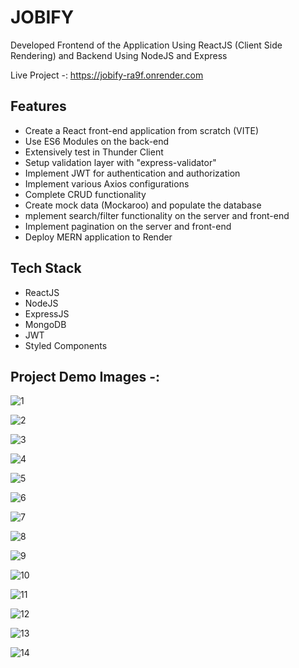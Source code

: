 
# JOBIFY

Developed Frontend of the Application Using ReactJS (Client Side Rendering) and Backend Using NodeJS and Express

Live Project -: https://jobify-ra9f.onrender.com


## Features

- Create a React front-end application from scratch (VITE)
- Use ES6 Modules on the back-end
- Extensively test in Thunder Client
- Setup validation layer with "express-validator"
- Implement JWT for authentication and authorization
- Implement various Axios configurations
- Complete CRUD functionality
- Create mock data (Mockaroo) and populate the database
- mplement search/filter functionality on the server and front-end
- Implement pagination on the server and front-end
- Deploy MERN application to Render


## Tech Stack

- ReactJS
- NodeJS
- ExpressJS
- MongoDB
- JWT
- Styled Components


## Project Demo Images -:

![1](https://github.com/Anki908/Jobify-MERN/assets/89961867/4c8d1332-5e3e-4d54-9d26-80e6d9f3834c)

![2](https://github.com/Anki908/Jobify-MERN/assets/89961867/7643f9bf-fd3c-44a9-b0ac-acfcc8e7234b)

![3](https://github.com/Anki908/Jobify-MERN/assets/89961867/bddb42e6-8120-471a-9b31-783a2617a229)

![4](https://github.com/Anki908/Jobify-MERN/assets/89961867/2b929841-fa64-452e-ad01-da4d12bb196f)

![5](https://github.com/Anki908/Jobify-MERN/assets/89961867/beca36eb-7522-4fd7-9f90-cfc7f9ab1eda)

![6](https://github.com/Anki908/Jobify-MERN/assets/89961867/e70e3a5d-8ad6-4e0d-b37d-e314c7a49537)

![7](https://github.com/Anki908/Jobify-MERN/assets/89961867/e32bf75c-dfda-4eb1-ac74-91e3f8456518)

![8](https://github.com/Anki908/Jobify-MERN/assets/89961867/85541d92-9e91-457d-a620-6ac0b5097382)

![9](https://github.com/Anki908/Jobify-MERN/assets/89961867/9a735e2c-7728-4043-9537-a6e0480caf99)

![10](https://github.com/Anki908/Jobify-MERN/assets/89961867/b4a79762-2e1f-45ce-9c85-90db1db2dcb7)

![11](https://github.com/Anki908/Jobify-MERN/assets/89961867/366e0bf3-3b65-4d23-8e6d-dd6e2e46e2bc)

![12](https://github.com/Anki908/Jobify-MERN/assets/89961867/e70135db-4c49-4ba2-b9bb-85d1d969a6d9)

![13](https://github.com/Anki908/Jobify-MERN/assets/89961867/100d741f-261f-4ce8-a40e-678a01d28dc0)

![14](https://github.com/Anki908/Jobify-MERN/assets/89961867/d1cdb6ca-9454-4c83-9aec-1ef537a84189)



